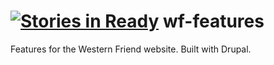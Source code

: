 [![Stories in Ready](https://badge.waffle.io/brylie/wf-features.png?label=ready&title=Ready)](https://waffle.io/brylie/wf-features)
wf-features
===========

Features for the Western Friend website. Built with Drupal.
